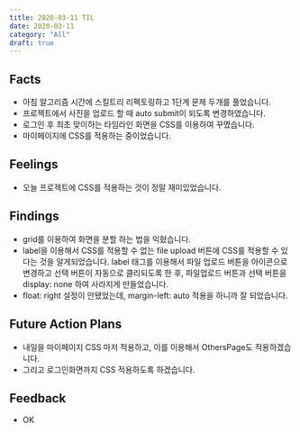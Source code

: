 ```yaml
---
title: 2020-03-11 TIL
date: 2020-03-11
category: "All"
draft: true
---
```


## Facts

- 아침 알고리즘 시간에 스킬트리 리펙토링하고 1단계 문제 두개를 풀었습니다.
- 프로젝트에서 사진을 업로드 할 때 auto submit이 되도록 변경하였습니다.
- 로그인 후 최초 맞이하는 타임라인 화면을 CSS를 이용하여 꾸몄습니다.
- 마이페이지에 CSS를 적용하는 중이었습니다.

## Feelings

- 오늘 프로젝트에 CSS를 적용하는 것이 정말 재미있었습니다.

## Findings

- grid를 이용하여 화면을 분할 하는 법을 익혔습니다.
- label을 이용해서 CSS를 적용할 수 없는 file upload 버튼에 CSS를 적용할 수 있다는 것을 알게되었습니다. label 태그를 이용해서 파일 업로드 버튼을 아이콘으로 변경하고 선택 버튼이 자동으로 클리되도록 한 후, 파일업로드 버튼과 선택 버튼을 display: none 하여 사라지게 만들었습니다.
- float: right 설정이 안됐었는데, margin-left: auto 적용을 하니까 잘 되었습니다.

## Future Action Plans

- 내일을 마이페이지 CSS 마저 적용하고, 이를 이용해서 OthersPage도 적용하겠습니다.
- 그리고 로그인화면까지 CSS 적용하도록 하겠습니다.

## Feedback

- OK
